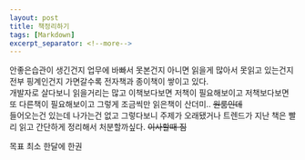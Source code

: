 ```yaml
---
layout: post
title: 책정리하기
tags: [Markdown]
excerpt_separator: <!--more-->
---
```

안좋은습관이 생긴건지 업무에 바빠서 못본건지 아니면 읽을게 많아서 못읽고 있는건지 전부 핑계인건지 가면갈수록 전자책과 종이책이 쌓이고 있다.  
개발자로 살다보니 읽을거리는 많고 이책보다보면 저책이 필요해보이고 저책보다보면 또 다른책이 필요해보이고 그렇게 조금씩만 읽은책이 산더미.. ~~원룸인데~~  
들어오는건 있는데 나가는건 없고 그렇다보니 주제가 오래됐거나 트렌드가 지난 책은 빨리 읽고 간단하게 정리해서 처분할까싶다. ~~이사할때 짐~~  

목표 최소 한달에 한권